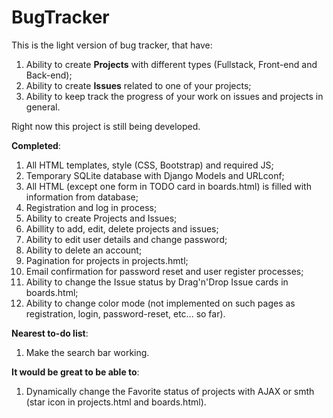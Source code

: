 # BugTracker
This is the light version of bug tracker, that have:
  1) Ability to create <b>Projects</b> with different types (Fullstack, Front-end and Back-end);
  2) Ability to create <b>Issues</b> related to one of your projects;
  3) Ability to keep track the progress of your work on issues and projects in general.

Right now this project is still being developed.

<b>Completed</b>:
  1) All HTML templates, style (CSS, Bootstrap) and required JS;
  2) Temporary SQLite database with Django Models and URLconf;
  3) All HTML (except one form in TODO card in boards.html) is filled with information from database;
  4) Registration and log in process;
  5) Ability to create Projects and Issues;
  6) Abillity to add, edit, delete projects and issues;
  7) Ability to edit user details and change password;
  8) Ability to delete an account;
  9) Pagination for projects in projects.hmtl;
  10) Email confirmation for password reset and user register processes;
  11) Ability to change the Issue status by Drag'n'Drop Issue cards in boards.html;
  12) Ability to change color mode (not implemented on such pages as registration, login, password-reset, etc... so far).

<b>Nearest to-do list</b>:
  1) Make the search bar working.

<b>It would be great to be able to</b>:
  1) Dynamically change the Favorite status of projects with AJAX or smth (star icon in projects.html and boards.html).
